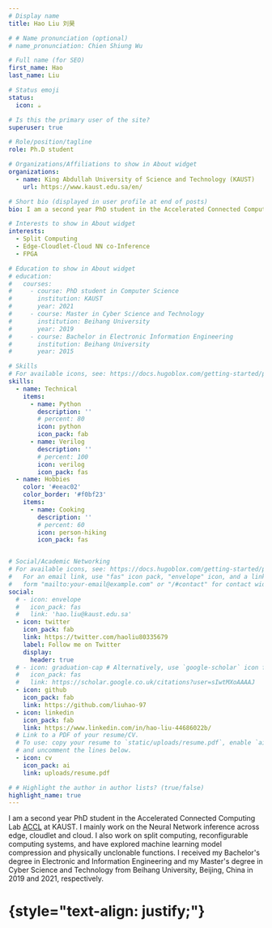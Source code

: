 ```yaml
---
# Display name
title: Hao Liu 刘昊

# # Name pronunciation (optional)
# name_pronunciation: Chien Shiung Wu

# Full name (for SEO)
first_name: Hao
last_name: Liu

# Status emoji
status:
  icon: ☕️

# Is this the primary user of the site?
superuser: true

# Role/position/tagline
role: Ph.D student

# Organizations/Affiliations to show in About widget
organizations:
  - name: King Abdullah University of Science and Technology (KAUST)
    url: https://www.kaust.edu.sa/en/

# Short bio (displayed in user profile at end of posts)
bio: I am a second year PhD student in the Accelerated Connected Computing Lab at KAUST.

# Interests to show in About widget
interests:
  - Split Computing
  - Edge-Cloudlet-Cloud NN co-Inference
  - FPGA

# Education to show in About widget
# education:
#   courses:
#     - course: PhD student in Computer Science
#       institution: KAUST
#       year: 2021
#     - course: Master in Cyber Science and Technology
#       institution: Beihang University
#       year: 2019
#     - course: Bachelor in Electronic Information Engineering
#       institution: Beihang University
#       year: 2015

# Skills
# For available icons, see: https://docs.hugoblox.com/getting-started/page-builder/#icons
skills:
  - name: Technical
    items:
      - name: Python
        description: ''
        # percent: 80
        icon: python
        icon_pack: fab
      - name: Verilog
        description: ''
        # percent: 100
        icon: verilog
        icon_pack: fas
  - name: Hobbies
    color: '#eeac02'
    color_border: '#f0bf23'
    items:
      - name: Cooking
        description: ''
        # percent: 60
        icon: person-hiking
        icon_pack: fas


# Social/Academic Networking
# For available icons, see: https://docs.hugoblox.com/getting-started/page-builder/#icons
#   For an email link, use "fas" icon pack, "envelope" icon, and a link in the
#   form "mailto:your-email@example.com" or "/#contact" for contact widget.
social:
  # - icon: envelope
  #   icon_pack: fas
  #   link: 'hao.liu@kaust.edu.sa'
  - icon: twitter
    icon_pack: fab
    link: https://twitter.com/haoliu80335679
    label: Follow me on Twitter
    display:
      header: true
  # - icon: graduation-cap # Alternatively, use `google-scholar` icon from `ai` icon pack
  #   icon_pack: fas
  #   link: https://scholar.google.co.uk/citations?user=sIwtMXoAAAAJ
  - icon: github
    icon_pack: fab
    link: https://github.com/liuhao-97
  - icon: linkedin
    icon_pack: fab
    link: https://www.linkedin.com/in/hao-liu-44686022b/
  # Link to a PDF of your resume/CV.
  # To use: copy your resume to `static/uploads/resume.pdf`, enable `ai` icons in `params.yaml`,
  # and uncomment the lines below.
  - icon: cv
    icon_pack: ai
    link: uploads/resume.pdf

# # Highlight the author in author lists? (true/false)
highlight_name: true
---
```


I am a second year PhD student in the Accelerated Connected Computing Lab [ACCL](https://accl.kaust.edu.sa/) at KAUST. I mainly work on the Neural Network inference across edge, cloudlet and cloud. I also work on split computing, reconfigurable computing systems, and have explored machine learning model compression and physically unclonable functions. 
I received my Bachelor's degree in Electronic and Information Engineering and my Master's degree in Cyber Science and Technology from Beihang University, Beijing, China in 2019 and 2021, respectively.
# {style="text-align: justify;"}
